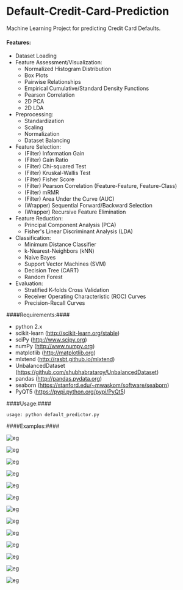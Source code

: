 Default-Credit-Card-Prediction
===================================
Machine Learning Project for predicting Credit Card Defaults.

#### Features: ####
* Dataset Loading
* Feature Assessment/Visualization: 
	* Normalized Histogram Distribution
	* Box Plots
	* Pairwise Relationships
	* Empirical Cumulative/Standard Density Functions
	* Pearson Correlation
	* 2D PCA
	* 2D LDA
* Preprocessing:
	* Standardization
	* Scaling
	* Normalization
	* Dataset Balancing
* Feature Selection:
	* (Filter) Information Gain
	* (Filter) Gain Ratio
	* (Filter) Chi-squared Test
	* (Filter) Kruskal-Wallis Test
	* (Filter) Fisher Score
	* (Filter) Pearson Correlation (Feature-Feature, Feature-Class)
	* (Filter) mRMR
	* (Filter) Area Under the Curve (AUC)
	* (Wrapper) Sequential Forward/Backward Selection
	* (Wrapper) Recursive Feature Elimination
* Feature Reduction: 
	* Principal Component Analysis (PCA)
	* Fisher's Linear Discriminant Analysis (LDA)
* Classification: 
	* Minimum Distance Classifier
	* k-Nearest-Neighbors (kNN)
	* Naive Bayes
	* Support Vector Machines (SVM)
	* Decision Tree (CART)
	* Random Forest
* Evaluation: 
	* Stratified K-folds Cross Validation
	* Receiver Operating Characteristic (ROC) Curves
	* Precision-Recall Curves


####Requirements:####
* python 2.x
* scikit-learn (http://scikit-learn.org/stable)
* sciPy (http://www.scipy.org)
* numPy (http://www.numpy.org)
* matplotlib (http://matplotlib.org)
* mlxtend (http://rasbt.github.io/mlxtend)
* UnbalancedDataset (https://github.com/shubhabrataroy/UnbalancedDataset)
* pandas (http://pandas.pydata.org)
* seaborn (https://stanford.edu/~mwaskom/software/seaborn)
* PyQT5 (https://pypi.python.org/pypi/PyQt5)

####Usage:####

    usage: python default_predictor.py
                        
####Examples:####

![eg](https://raw.githubusercontent.com/AlexPnt/Default-Credit-Card-Prediction/master/figures/gui/Loading.png)

![eg](https://raw.githubusercontent.com/AlexPnt/Default-Credit-Card-Prediction/master/figures/gui/feature-inspection-hist.png)

![eg](https://raw.githubusercontent.com/AlexPnt/Default-Credit-Card-Prediction/master/figures/gui/feature-inspection-boxplot.png)

![eg](https://raw.githubusercontent.com/AlexPnt/Default-Credit-Card-Prediction/master/figures/gui/feature-inspection-pairwise.png)

![eg](https://raw.githubusercontent.com/AlexPnt/Default-Credit-Card-Prediction/master/figures/gui/feature-inspection-edf.png)

![eg](https://raw.githubusercontent.com/AlexPnt/Default-Credit-Card-Prediction/master/figures/gui/feature-inspection-pearson.png)

![eg](https://raw.githubusercontent.com/AlexPnt/Default-Credit-Card-Prediction/master/figures/gui/feature-inspection-pca.png)

![eg](https://raw.githubusercontent.com/AlexPnt/Default-Credit-Card-Prediction/master/figures/gui/feature-inspection-lda.png)

![eg](https://raw.githubusercontent.com/AlexPnt/Default-Credit-Card-Prediction/master/figures/gui/preprocessing.png)

![eg](https://raw.githubusercontent.com/AlexPnt/Default-Credit-Card-Prediction/master/figures/gui/feature_selection.png)

![eg](https://raw.githubusercontent.com/AlexPnt/Default-Credit-Card-Prediction/master/figures/gui/metrics.png)

![eg](https://raw.githubusercontent.com/AlexPnt/Default-Credit-Card-Prediction/master/figures/gui/roc.png)

![eg](https://raw.githubusercontent.com/AlexPnt/Default-Credit-Card-Prediction/master/figures/gui/precision-recall.png)

